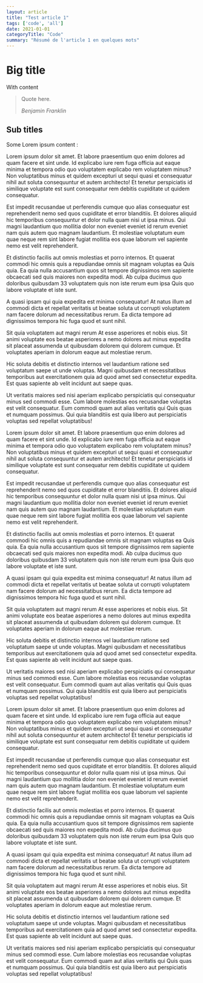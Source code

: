 ```yaml
---
layout: article
title: "Test article 1"
tags: ['code', 'all']
date: 2021-01-01
categoryTitle: "Code"
summary: "Résumé de l'article 1 en quelques mots"
--- 
```


# Big title

With content 

> Quote here.
>
> <cite>Benjamin Franklin</cite>

## Sub titles

Some Lorem ipsum content :

<p>Lorem ipsum dolor sit amet. Et labore praesentium quo enim dolores ad quam facere et sint unde. Id explicabo iure rem fuga officia aut eaque minima et tempora odio quo voluptatem explicabo rem voluptatem minus? Non voluptatibus minus et quidem excepturi ut sequi quasi et consequatur nihil aut soluta consequuntur et autem architecto! Et tenetur perspiciatis id similique voluptate est sunt consequatur rem debitis cupiditate ut quidem consequatur. </p><p>Est impedit recusandae ut perferendis cumque quo alias consequatur est reprehenderit nemo sed quos cupiditate et error blanditiis. Et dolores aliquid hic temporibus consequuntur et dolor nulla  quam nisi ut ipsa minus. Qui magni laudantium quo mollitia dolor non eveniet eveniet id rerum eveniet nam quis autem quo magnam laudantium. Et molestiae voluptatum eum quae neque rem sint labore  fugiat mollitia eos quae laborum vel sapiente nemo est velit reprehenderit. </p><p>Et distinctio facilis aut omnis molestias et porro internos. Et quaerat commodi hic omnis quis a repudiandae omnis sit magnam voluptas ea Quis quia. Ea quia nulla  accusantium quos sit tempore dignissimos rem sapiente obcaecati sed quis maiores non expedita modi. Ab culpa ducimus quo doloribus quibusdam 33 voluptatem quis non iste rerum eum ipsa Quis quo labore voluptate et iste sunt. </p><p>A quasi ipsam qui quia expedita est minima consequatur! At natus illum ad commodi dicta et repellat veritatis ut beatae soluta ut corrupti voluptatem nam facere dolorum ad necessitatibus rerum. Ea dicta tempore ad dignissimos tempora hic fuga quod et sunt nihil. </p><p>Sit quia voluptatem aut magni rerum At esse asperiores et nobis eius. Sit animi voluptate eos beatae asperiores a nemo dolores aut minus expedita sit placeat assumenda ut quibusdam dolorem qui dolorem cumque. Et voluptates aperiam in dolorum eaque aut molestiae rerum. </p><p>Hic soluta debitis et distinctio internos vel laudantium ratione sed voluptatum saepe ut unde voluptas. Magni quibusdam et necessitatibus temporibus aut exercitationem quia ad quod amet sed consectetur expedita. Est quas sapiente ab velit incidunt aut saepe quas. </p><p>Ut veritatis maiores sed nisi aperiam  explicabo perspiciatis qui consequatur minus sed commodi esse. Cum labore molestias eos recusandae voluptas est velit consequatur. Eum commodi quam aut alias veritatis qui Quis quas et numquam possimus. Qui quia blanditiis est quia libero aut perspiciatis voluptas sed repellat voluptatibus! </p>

<p>Lorem ipsum dolor sit amet. Et labore praesentium quo enim dolores ad quam facere et sint unde. Id explicabo iure rem fuga officia aut eaque minima et tempora odio quo voluptatem explicabo rem voluptatem minus? Non voluptatibus minus et quidem excepturi ut sequi quasi et consequatur nihil aut soluta consequuntur et autem architecto! Et tenetur perspiciatis id similique voluptate est sunt consequatur rem debitis cupiditate ut quidem consequatur. </p><p>Est impedit recusandae ut perferendis cumque quo alias consequatur est reprehenderit nemo sed quos cupiditate et error blanditiis. Et dolores aliquid hic temporibus consequuntur et dolor nulla  quam nisi ut ipsa minus. Qui magni laudantium quo mollitia dolor non eveniet eveniet id rerum eveniet nam quis autem quo magnam laudantium. Et molestiae voluptatum eum quae neque rem sint labore  fugiat mollitia eos quae laborum vel sapiente nemo est velit reprehenderit. </p><p>Et distinctio facilis aut omnis molestias et porro internos. Et quaerat commodi hic omnis quis a repudiandae omnis sit magnam voluptas ea Quis quia. Ea quia nulla  accusantium quos sit tempore dignissimos rem sapiente obcaecati sed quis maiores non expedita modi. Ab culpa ducimus quo doloribus quibusdam 33 voluptatem quis non iste rerum eum ipsa Quis quo labore voluptate et iste sunt. </p><p>A quasi ipsam qui quia expedita est minima consequatur! At natus illum ad commodi dicta et repellat veritatis ut beatae soluta ut corrupti voluptatem nam facere dolorum ad necessitatibus rerum. Ea dicta tempore ad dignissimos tempora hic fuga quod et sunt nihil. </p><p>Sit quia voluptatem aut magni rerum At esse asperiores et nobis eius. Sit animi voluptate eos beatae asperiores a nemo dolores aut minus expedita sit placeat assumenda ut quibusdam dolorem qui dolorem cumque. Et voluptates aperiam in dolorum eaque aut molestiae rerum. </p><p>Hic soluta debitis et distinctio internos vel laudantium ratione sed voluptatum saepe ut unde voluptas. Magni quibusdam et necessitatibus temporibus aut exercitationem quia ad quod amet sed consectetur expedita. Est quas sapiente ab velit incidunt aut saepe quas. </p><p>Ut veritatis maiores sed nisi aperiam  explicabo perspiciatis qui consequatur minus sed commodi esse. Cum labore molestias eos recusandae voluptas est velit consequatur. Eum commodi quam aut alias veritatis qui Quis quas et numquam possimus. Qui quia blanditiis est quia libero aut perspiciatis voluptas sed repellat voluptatibus! </p>


<p>Lorem ipsum dolor sit amet. Et labore praesentium quo enim dolores ad quam facere et sint unde. Id explicabo iure rem fuga officia aut eaque minima et tempora odio quo voluptatem explicabo rem voluptatem minus? Non voluptatibus minus et quidem excepturi ut sequi quasi et consequatur nihil aut soluta consequuntur et autem architecto! Et tenetur perspiciatis id similique voluptate est sunt consequatur rem debitis cupiditate ut quidem consequatur. </p><p>Est impedit recusandae ut perferendis cumque quo alias consequatur est reprehenderit nemo sed quos cupiditate et error blanditiis. Et dolores aliquid hic temporibus consequuntur et dolor nulla  quam nisi ut ipsa minus. Qui magni laudantium quo mollitia dolor non eveniet eveniet id rerum eveniet nam quis autem quo magnam laudantium. Et molestiae voluptatum eum quae neque rem sint labore  fugiat mollitia eos quae laborum vel sapiente nemo est velit reprehenderit. </p><p>Et distinctio facilis aut omnis molestias et porro internos. Et quaerat commodi hic omnis quis a repudiandae omnis sit magnam voluptas ea Quis quia. Ea quia nulla  accusantium quos sit tempore dignissimos rem sapiente obcaecati sed quis maiores non expedita modi. Ab culpa ducimus quo doloribus quibusdam 33 voluptatem quis non iste rerum eum ipsa Quis quo labore voluptate et iste sunt. </p><p>A quasi ipsam qui quia expedita est minima consequatur! At natus illum ad commodi dicta et repellat veritatis ut beatae soluta ut corrupti voluptatem nam facere dolorum ad necessitatibus rerum. Ea dicta tempore ad dignissimos tempora hic fuga quod et sunt nihil. </p><p>Sit quia voluptatem aut magni rerum At esse asperiores et nobis eius. Sit animi voluptate eos beatae asperiores a nemo dolores aut minus expedita sit placeat assumenda ut quibusdam dolorem qui dolorem cumque. Et voluptates aperiam in dolorum eaque aut molestiae rerum. </p><p>Hic soluta debitis et distinctio internos vel laudantium ratione sed voluptatum saepe ut unde voluptas. Magni quibusdam et necessitatibus temporibus aut exercitationem quia ad quod amet sed consectetur expedita. Est quas sapiente ab velit incidunt aut saepe quas. </p><p>Ut veritatis maiores sed nisi aperiam  explicabo perspiciatis qui consequatur minus sed commodi esse. Cum labore molestias eos recusandae voluptas est velit consequatur. Eum commodi quam aut alias veritatis qui Quis quas et numquam possimus. Qui quia blanditiis est quia libero aut perspiciatis voluptas sed repellat voluptatibus! </p>

